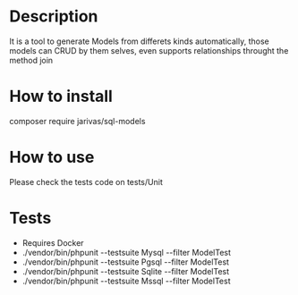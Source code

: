 # Description
It is a tool to generate Models from differets kinds automatically, those models can CRUD by them selves,
even supports relationships throught the method join

# How to install
composer require jarivas/sql-models

# How to use
Please check the tests code on tests/Unit

# Tests
* Requires Docker
* ./vendor/bin/phpunit --testsuite Mysql --filter ModelTest
* ./vendor/bin/phpunit --testsuite Pgsql --filter ModelTest
* ./vendor/bin/phpunit --testsuite Sqlite --filter ModelTest
* ./vendor/bin/phpunit --testsuite Mssql --filter ModelTest